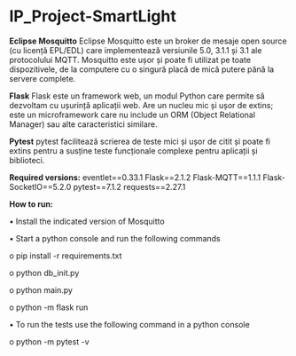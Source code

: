 # IP_Project-SmartLight
 
**Eclipse Mosquitto**
Eclipse Mosquitto este un broker de mesaje open source (cu licență EPL/EDL) care implementează versiunile 5.0, 3.1.1 și 3.1 ale protocolului MQTT. Mosquitto este ușor și poate fi utilizat pe toate dispozitivele, de la computere cu o singură placă de mică putere până la servere complete.

**Flask**
Flask este un framework web, un modul Python care permite să dezvoltam cu ușurință aplicații web. Are un nucleu mic și ușor de extins; este un microframework care nu include un ORM (Object Relational Manager) sau alte caracteristici similare.

**Pytest**
pytest facilitează scrierea de teste mici și ușor de citit și poate fi extins pentru a susține teste funcționale complexe pentru aplicații și biblioteci.

**Required versions:**
eventlet==0.33.1
Flask==2.1.2
Flask-MQTT==1.1.1
Flask-SocketIO==5.2.0
pytest==7.1.2
requests==2.27.1



**How to run:**

•	Install the indicated version of Mosquitto

•	Start a python console and run the following commands

 o	pip install -r requirements.txt
 
 o	python db_init.py
 
 o	python main.py
 
 o	python -m flask run
 
•	To run the tests use the following command in a python console

 o	python -m pytest -v
 
